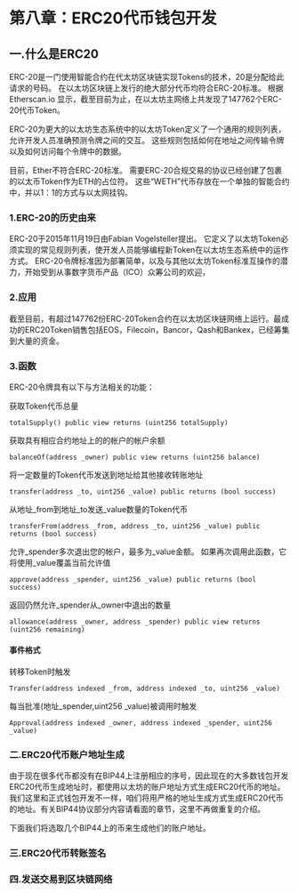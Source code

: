 # 第八章：ERC20代币钱包开发

## 一.什么是ERC20

ERC-20是一门使用智能合约在代太坊区块链实现Tokens的技术，20是分配给此请求的号码。 在以太坊区块链上发行的绝大部分代币均符合ERC-20标准。 根据Etherscan.io 显示，截至目前为止，在以太坊主网络上共发现了147762个ERC-20代币Token。

ERC-20为更大的以太坊生态系统中的以太坊Token定义了一个通用的规则列表，允许开发人员准确预测令牌之间的交互。 这些规则包括如何在地址之间传输令牌以及如何访问每个令牌中的数据。

目前，Ether不符合ERC-20标准。 需要ERC-20合规交易的协议已经创建了包裹的以太币Token作为ETH的占位符。 这些“WETH”代币存放在一个单独的智能合约中，并以1：1的方式与以太网挂钩。

### 1.ERC-20的历史由来

ERC-20于2015年11月19日由Fabian Vogelsteller提出。 它定义了以太坊Token必须实现的常见规则列表，使开发人员能够编程新Token在以太坊生态系统中的运作方式。 ERC-20令牌标准因为部署简单，以及与其他以太坊Token标准互操作的潜力，开始受到从事数字货币产品（ICO）众筹公司的欢迎，

### 2.应用

截至目前，有超过147762份ERC-20Token合约在以太坊区块链网络上运行。最成功的ERC20Token销售包括EOS，Filecoin，Bancor，Qash和Bankex，已经筹集到大量的资金。

### 3.函数

ERC-20令牌具有以下与方法相关的功能：

获取Token代币总量

    totalSupply() public view returns (uint256 totalSupply)
     
获取具有相应合约地址上的的帐户的帐户余额

    balanceOf(address _owner) public view returns (uint256 balance) 
    
将一定数量的Token代币发送到地址给其他接收转账地址

    transfer(address _to, uint256 _value) public returns (bool success) 

从地址_from到地址_to发送_value数量的Token代币

    transferFrom(address _from, address _to, uint256 _value) public returns (bool success)

允许_spender多次退出您的帐户，最多为_value金额。 如果再次调用此函数，它将使用_value覆盖当前允许值

    approve(address _spender, uint256 _value) public returns (bool success) 

返回仍然允许_spender从_owner中退出的数量

    allowance(address _owner, address _spender) public view returns (uint256 remaining) 

#### 事件格式

转移Token时触发

    Transfer(address indexed _from, address indexed _to, uint256 _value)
    
每当批准(地址_spender,uint256 _value)被调用时触发

    Approval(address indexed _owner, address indexed _spender, uint256 _value)

### 二.ERC20代币账户地址生成

由于现在很多代币都没有在BIP44上注册相应的序号，因此现在的大多数钱包开发ERC20代币生成地址时，都使用以太坊的账户地址方式生成ERC20代币的地址。我们这里和正式钱包开发不一样，咱们将用严格的地址生成方式生成ERC20代币的地址。有关BIP44协议部分内容请看面的章节，这里不再做重复的介绍。

下面我们将选取几个BIP44上的币来生成他们的账户地址。

### 

### 三.ERC20代币转账签名


### 四.发送交易到区块链网络
